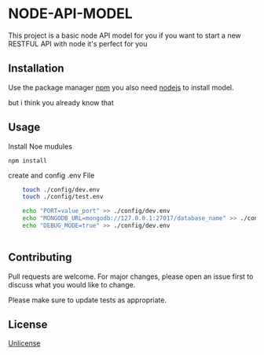 # NODE-API-MODEL

This project is a basic node API model for you
if you want to start a new RESTFUL API with node it's perfect for you 

## Installation

Use the package manager [npm](https://www.npmjs.com/) 
you also need [nodejs](https://nodejs.org/en/)
to install model.

but i think you already know that

## Usage

Install Noe mudules
```node
npm install
```

create and config .env File

```bash
    touch ./config/dev.env 
    touch ./config/test.env

    echo "PORT=value_port" >> ./config/dev.env
    echo "MONGODB_URL=mongodb://127.0.0.1:27017/database_name" >> ./config/dev.env
    echo "DEBUG_MODE=true" >> ./config/dev.env
    
```

## Contributing

Pull requests are welcome. For major changes, please open an issue first to discuss what you would like to change.

Please make sure to update tests as appropriate.

## License
[Unlicense](https://en.wikipedia.org/wiki/Unlicense)